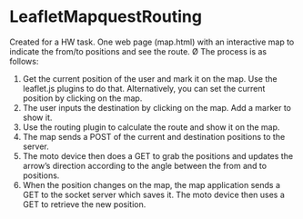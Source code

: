 # LeafletMapquestRouting
Created for a HW task. One web page (map.html) with an interactive map to indicate the from/to positions and see the route.
Ø The process is as follows:

1. Get the current position of the user and mark it on the map. Use the leaflet.js plugins to do that. Alternatively, you can set the current position by clicking on the map.
2. The user inputs the destination by clicking on the map. Add a marker to show it.
3. Use the routing plugin to calculate the route and show it on the map.
4. The map sends a POST of the current and destination positions to the server.
5. The moto device then does a GET to grab the positions and updates the arrow’s direction according to the angle between the from and to positions.
6. When the position changes on the map, the map application sends a GET to the socket server which saves it. The moto device then uses a GET to retrieve the new position. 
